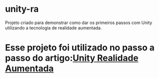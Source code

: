 # unity-ra
Projeto criado para demonstrar como dar os primeiros passos com Unity utilizando a tecnologia de realidade aumentada.

# Esse projeto foi utilizado no passo a passo do artigo:[Unity Realidade Aumentada](https://imasters.com.br/perfil/thiagoadriano)
